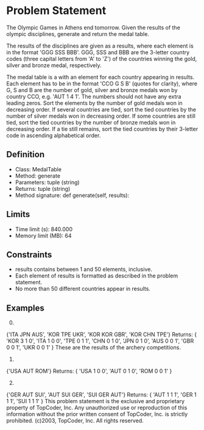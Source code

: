 # Problem Statement
The Olympic Games in Athens end tomorrow. Given the results of the olympic disciplines, generate and return the medal table.

The results of the disciplines are given as a results, where each element is in the format 'GGG SSS BBB'. GGG, SSS and BBB are the 3-letter country codes (three capital letters from 'A' to 'Z') of the countries winning the gold, silver and bronze medal, respectively.

The medal table is a with an element for each country appearing in results. Each element has to be in the format 'CCO G S B' (quotes for clarity), where G, S and B are the number of gold, silver and bronze medals won by country CCO, e.g. 'AUT 1 4 1'. The numbers should not have any extra leading zeros.
Sort the elements by the number of gold medals won in decreasing order. If several countries are tied, sort the tied countries by the number of silver medals won in decreasing order. If some countries are still tied, sort the tied countries by the number of bronze medals won in decreasing order. If a tie still remains, sort the tied countries by their 3-letter code in ascending alphabetical order.

## Definition
- Class: MedalTable
- Method: generate
- Parameters: tuple (string)
- Returns: tuple (string)
- Method signature: def generate(self, results):

## Limits
- Time limit (s): 840.000
- Memory limit (MB): 64

## Constraints
- results contains between 1 and 50 elements, inclusive.
- Each element of results is formatted as described in the problem statement.
- No more than 50 different countries appear in results.

## Examples
0)
{'ITA JPN AUS', 'KOR TPE UKR', 'KOR KOR GBR', 'KOR CHN TPE'}
Returns: { 'KOR 3 1 0', 'ITA 1 0 0', 'TPE 0 1 1', 'CHN 0 1 0', 'JPN 0 1 0', 'AUS 0 0 1', 'GBR 0 0 1', 'UKR 0 0 1' }
These are the results of the archery competitions.

1)
{'USA AUT ROM'}
Returns: { 'USA 1 0 0', 'AUT 0 1 0', 'ROM 0 0 1' }

2)
{'GER AUT SUI', 'AUT SUI GER', 'SUI GER AUT'}
Returns: { 'AUT 1 1 1', 'GER 1 1 1', 'SUI 1 1 1' }
This problem statement is the exclusive and proprietary property of TopCoder, Inc. Any unauthorized use or reproduction of this information without the prior written consent of TopCoder, Inc. is strictly prohibited. (c)2003, TopCoder, Inc. All rights reserved.